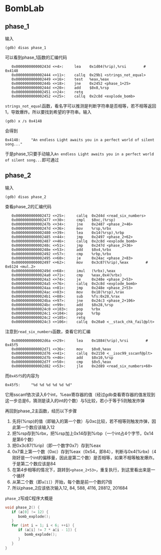 # BombLab

## phase_1

输入

```text
(gdb) disas phase_1
```

可以看到phase_1函数的汇编代码

```text
   0x000000000000243d <+4>:     lea    0x1d04(%rip),%rsi        # 0x4148
   0x0000000000002444 <+11>:    callq  0x29b1 <strings_not_equal>
   0x0000000000002449 <+16>:    test   %eax,%eax
   0x000000000000244b <+18>:    jne    0x2452 <phase_1+25>
   0x000000000000244d <+20>:    add    $0x8,%rsp
   0x0000000000002451 <+24>:    retq   
   0x0000000000002452 <+25>:    callq  0x2c8d <explode_bomb>
```

```strings_not_equal```函数，看名字可以推测是判断字符串是否相等，若不相等返回1，导致爆炸。所以要找到希望的字符串。输入

```text
(gdb) x /s 0x4148
```

会得到

```text
0x4148:     "An endless Light awaits you in a perfect world of silent song..."
```

于是phase_1只要手动输入```An endless Light awaits you in a perfect world of silent song...```即可通过

## phase_2

输入

```text
(gdb) disas phase_2
```

查看phase_2的汇编代码

```text
   0x0000000000002472 <+25>:     callq  0x2d4d <read_six_numbers>
   0x0000000000002477 <+30>:     cmpl   $0xc,(%rsp)
   0x000000000000247b <+34>:     jne    0x2487 <phase_2+46>
   0x000000000000247d <+36>:     mov    %rsp,%rbx
   0x0000000000002480 <+39>:     lea    0x14(%rsp),%rbp
   0x0000000000002485 <+44>:     jmp    0x2497 <phase_2+62>
   0x0000000000002487 <+46>:     callq  0x2c8d <explode_bomb>
   0x000000000000248c <+51>:     jmp    0x247d <phase_2+36>
   0x000000000000248e <+53>:     add    $0x4,%rbx
   0x0000000000002492 <+57>:     cmp    %rbp,%rbx
   0x0000000000002495 <+60>:     je     0x24ac <phase_2+83>
   0x0000000000002497 <+62>:     mov    0x3c87(%rip),%eax        # 0x6124 <mul.2>
   0x000000000000249d <+68>:     imul   (%rbx),%eax
   0x00000000000024a0 <+71>:     cmp    %eax,0x4(%rbx)
   0x00000000000024a3 <+74>:     je     0x248e <phase_2+53>
   0x00000000000024a5 <+76>:     callq  0x2c8d <explode_bomb>
   0x00000000000024aa <+81>:     jmp    0x248e <phase_2+53>
   0x00000000000024ac <+83>:     mov    0x18(%rsp),%rax
   0x00000000000024b1 <+88>:     sub    %fs:0x28,%rax
   0x00000000000024ba <+97>:     jne    0x24c3 <phase_2+106>
   0x00000000000024bc <+99>:     add    $0x28,%rsp
   0x00000000000024c0 <+103>:    pop    %rbx
   0x00000000000024c1 <+104>:    pop    %rbp
   0x00000000000024c2 <+105>:    retq   
   0x00000000000024c3 <+106>:    callq  0x20a0 <__stack_chk_fail@plt>
```

注意到```read_six_numbers```函数，查看它的汇编

```text
   0x0000000000002d6a <+29>:     lea    0x1884(%rip),%rsi        # 0x45f5
   0x0000000000002d71 <+36>:     mov    $0x0,%eax
   0x0000000000002d76 <+41>:     callq  0x2150 <__isoc99_sscanf@plt>
   0x0000000000002d7b <+46>:     add    $0x10,%rsp
   0x0000000000002d7f <+50>:     cmp    $0x5,%eax
   0x0000000000002d82 <+53>:     jle    0x2d89 <read_six_numbers+60>
```

而```0x45f5```的内容为

```text
0x45f5:     "%d %d %d %d %d %d"
```

它用sscanf依次读入6个int，%eax寄存器的值（经过gdb查看寄存器的值发现到这一步总是6，猜测是读入的int的个数）与5比较，若小于等于5则触发炸弹

再回到phase_2主函数，经历以下步骤

1. 先将(%rsp)的值（即输入的第一个数）与0xc比较，若不相等则触发炸弹，因此第一个数应该输入12
2. 把%rsp存到%rbx，把%rsp加上0x14存到%rbp（一个int占4个字节，0x14是第6个数）
3. 把0x3c87(%rip)（即一个数字0x7）存到%eax
4. 0x7乘上第一个数（0xc）存到%eax（0x54，即84），判断与0x4(%rbx)（4刚好是一个int的偏移量，因此是第二个数）是否相等，如果不相等触发爆炸。于是第二个数应该是84
5. 在第4步相等的情况下，跳转到```<phase_2+53>```，重复执行，到这里看出来是一个循环
6. 从第二个数（即```a[1]```）开始，每个数是前一个数的7倍
7. 所以phase_2应该依次输入12, 84, 588, 4116, 28812, 201684

```phase_2```写成C程序大概是

```C
void phase_2() {
   if (a[0] != 12) {
      bomb_explode();
   }
   for (int i = 1; i < 6; ++i) {
      if (a[i] != 7 * a[i - 1]) {
         bomb_explode();
      }
   }
}
```